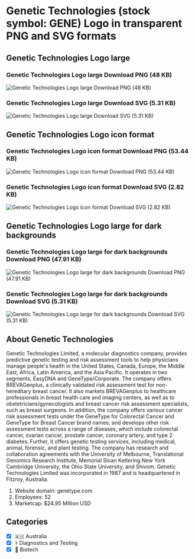 # Genetic Technologies (stock symbol: GENE) Logo in transparent PNG and SVG formats

## Genetic Technologies Logo large

### Genetic Technologies Logo large Download PNG (48 KB)

![Genetic Technologies Logo large Download PNG (48 KB)](/img/orig/GENE_BIG-76d94daf.png)

### Genetic Technologies Logo large Download SVG (5.31 KB)

![Genetic Technologies Logo large Download SVG (5.31 KB)](/img/orig/GENE_BIG-9bf14e32.svg)

## Genetic Technologies Logo icon format

### Genetic Technologies Logo icon format Download PNG (53.44 KB)

![Genetic Technologies Logo icon format Download PNG (53.44 KB)](/img/orig/GENE-651f26cb.png)

### Genetic Technologies Logo icon format Download SVG (2.82 KB)

![Genetic Technologies Logo icon format Download SVG (2.82 KB)](/img/orig/GENE-48866307.svg)

## Genetic Technologies Logo large for dark backgrounds

### Genetic Technologies Logo large for dark backgrounds Download PNG (47.91 KB)

![Genetic Technologies Logo large for dark backgrounds Download PNG (47.91 KB)](/img/orig/GENE_BIG.D-92a84007.png)

### Genetic Technologies Logo large for dark backgrounds Download SVG (5.31 KB)

![Genetic Technologies Logo large for dark backgrounds Download SVG (5.31 KB)](/img/orig/GENE_BIG.D-5507c6a0.svg)

## About Genetic Technologies

Genetic Technologies Limited, a molecular diagnostics company, provides predictive genetic testing and risk assessment tools to help physicians manage people's health in the United States, Canada, Europe, the Middle East, Africa, Latin America, and the Asia Pacific. It operates in two segments, EasyDNA and GeneType/Corporate. The company offers BREVAGenplus, a clinically validated risk assessment test for non-hereditary breast cancer. It also markets BREVAGenplus to healthcare professionals in breast health care and imaging centers, as well as to obstetricians/gynecologists and breast cancer risk assessment specialists, such as breast surgeons. In addition, the company offers various cancer risk assessment tests under the GeneType for Colorectal Cancer and GeneType for Breast Cancer brand names; and develops other risk assessment tests across a range of diseases, which include colorectal cancer, ovarian cancer, prostate cancer, coronary artery, and type 2 diabetes. Further, it offers genetic testing services, including medical, animal, forensic, and plant testing. The company has research and collaboration agreements with the University of Melbourne, Translational Genomics Research Institute, Memorial Sloan Kettering New York Cambridge University, the Ohio State University, and Shivom. Genetic Technologies Limited was incorporated in 1987 and is headquartered in Fitzroy, Australia.

1. Website domain: genetype.com
2. Employees: 52
3. Marketcap: $24.95 Million USD


## Categories
- [x] 🇦🇺 Australia
- [x] ⚕️ Diagnostics and Testing
- [x] 🧬 Biotech

